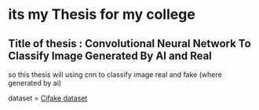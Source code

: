 # its my Thesis for my college

## Title of thesis : Convolutional Neural Network To Classify Image Generated By AI and Real
so this thesis will using cnn to classify image real and fake (where generated by ai) 

dataset = [Cifake dataset](https://www.kaggle.com/datasets/birdy654/cifake-real-and-ai-generated-synthetic-images/data)
